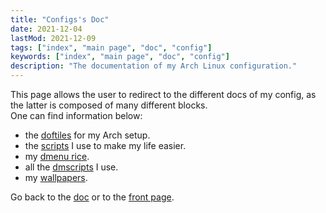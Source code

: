 ```yaml
---
title: "Configs's Doc"
date: 2021-12-04
lastMod: 2021-12-09
tags: ["index", "main page", "doc", "config"]
keywords: ["index", "main page", "doc", "config"]
description: "The documentation of my Arch Linux configuration."
---
```


This page allows the user to redirect to the different docs of my config, as the latter is composed of many different blocks.  
One can find information below:
- the [doftiles](/public/doc/config/dotfiles) for my Arch setup.  
- the [scripts](/public/doc/config/scripts) I use to make my life easier.
- my [dmenu rice](/public/doc/config/dmenu).  
- all the [dmscripts](/public/doc/config/dmscripts) I use.  
- my [wallpapers](/public/doc/config/wallpapers).  

Go back to the [doc](/public/doc) or to the [front page](/public).  
